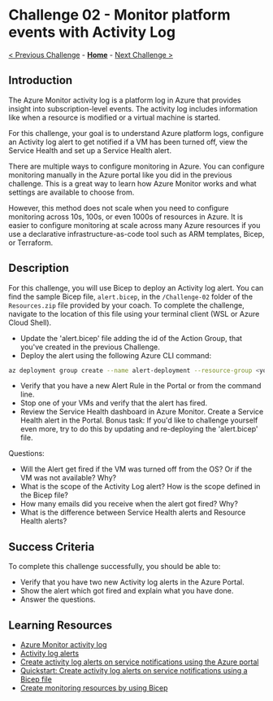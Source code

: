 # Challenge 02 - Monitor platform events with Activity Log

[< Previous Challenge](./Challenge-01.md) - **[Home](../README.md)** - [Next Challenge >](./Challenge-03.md)

## Introduction

The Azure Monitor activity log is a platform log in Azure that provides insight into subscription-level events. The activity log includes information like when a resource is modified or a virtual machine is started.

For this challenge, your goal is to understand Azure platform logs, configure an Activity log alert to get notified if a VM has been turned off, view the Service Health and set up a Service Health alert.

There are multiple ways to configure monitoring in Azure. You can configure monitoring manually in the Azure portal like you did in the previous challenge. This is a great way to learn how Azure Monitor works and what settings are available to choose from. 

However, this method does not scale when you need to configure monitoring across 10s, 100s, or even 1000s of resources in Azure. It is easier to configure monitoring at scale across many Azure resources if you use a declarative infrastructure-as-code tool such as ARM templates, Bicep, or Terraform.

## Description

For this challenge, you will use Bicep to deploy an Activity log alert. You can find the sample Bicep file, `alert.bicep`, in the `/Challenge-02` folder of the `Resources.zip` file provided by your coach. To complete the challenge, navigate to the location of this file using your terminal client (WSL or Azure Cloud Shell).

- Update the 'alert.bicep' file adding the id of the Action Group, that you've created in the previous Challenge.
- Deploy the alert using the following Azure CLI command: 
```bash
az deployment group create --name alert-deployment --resource-group <your-resource-group-name> --template-file alert.bicep
```
- Verify that you have a new Alert Rule in the Portal or from the command line.
- Stop one of your VMs and verify that the alert has fired.
- Review the Service Health dashboard in Azure Monitor. Create a Service Health alert in the Portal. Bonus task: If you'd like to challenge yourself even more, try to do this by updating and re-deploying the 'alert.bicep' file.

Questions:
- Will the Alert get fired if the VM was turned off from the OS? Or if the VM was not available? Why?
- What is the scope of the Activity Log alert? How is the scope defined in the Bicep file?
- How many emails did you receive when the alert got fired? Why?
- What is the difference between Service Health alerts and Resource Health alerts?

## Success Criteria

To complete this challenge successfully, you should be able to:
- Verify that you have two new Activity log alerts in the Azure Portal.
- Show the alert which got fired and explain what you have done.
- Answer the questions.

## Learning Resources

- [Azure Monitor activity log](https://learn.microsoft.com/en-us/azure/azure-monitor/essentials/activity-log)
- [Activity log alerts](https://learn.microsoft.com/en-us/azure/azure-monitor/alerts/alerts-types#activity-log-alerts)
- [Create activity log alerts on service notifications using the Azure portal](https://learn.microsoft.com/en-us/azure/service-health/alerts-activity-log-service-notifications-portal)
- [Quickstart: Create activity log alerts on service notifications using a Bicep file](https://learn.microsoft.com/en-us/azure/service-health/alerts-activity-log-service-notifications-bicep?tabs=CLI)
- [Create monitoring resources by using Bicep](https://learn.microsoft.com/en-us/azure/azure-resource-manager/bicep/scenarios-monitoring)
